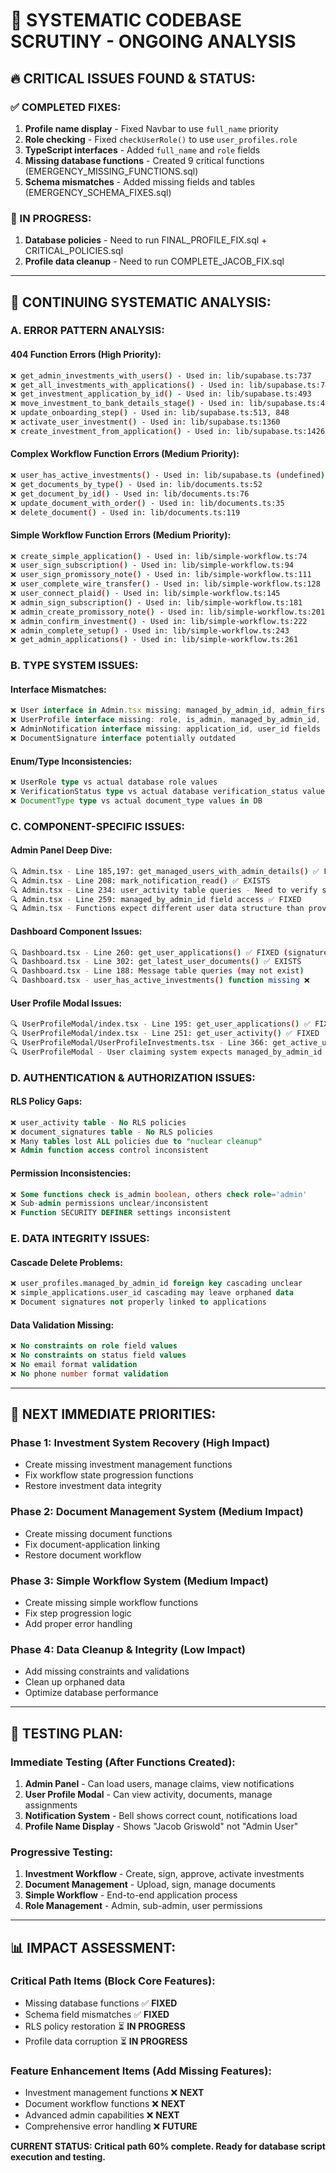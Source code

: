 # 🚨 SYSTEMATIC CODEBASE SCRUTINY - ONGOING ANALYSIS

## **🔥 CRITICAL ISSUES FOUND & STATUS:**

### **✅ COMPLETED FIXES:**
1. **Profile name display** - Fixed Navbar to use `full_name` priority
2. **Role checking** - Fixed `checkUserRole()` to use `user_profiles.role`
3. **TypeScript interfaces** - Added `full_name` and `role` fields
4. **Missing database functions** - Created 9 critical functions (EMERGENCY_MISSING_FUNCTIONS.sql)
5. **Schema mismatches** - Added missing fields and tables (EMERGENCY_SCHEMA_FIXES.sql)

### **🔧 IN PROGRESS:**
1. **Database policies** - Need to run FINAL_PROFILE_FIX.sql + CRITICAL_POLICIES.sql
2. **Profile data cleanup** - Need to run COMPLETE_JACOB_FIX.sql  

---

## **🎯 CONTINUING SYSTEMATIC ANALYSIS:**

### **A. ERROR PATTERN ANALYSIS:**

#### **404 Function Errors (High Priority):**
```bash
❌ get_admin_investments_with_users() - Used in: lib/supabase.ts:737
❌ get_all_investments_with_applications() - Used in: lib/supabase.ts:746
❌ get_investment_application_by_id() - Used in: lib/supabase.ts:493
❌ move_investment_to_bank_details_stage() - Used in: lib/supabase.ts:481
❌ update_onboarding_step() - Used in: lib/supabase.ts:513, 848
❌ activate_user_investment() - Used in: lib/supabase.ts:1360
❌ create_investment_from_application() - Used in: lib/supabase.ts:1426
```

#### **Complex Workflow Function Errors (Medium Priority):**
```bash
❌ user_has_active_investments() - Used in: lib/supabase.ts (undefined)
❌ get_documents_by_type() - Used in: lib/documents.ts:52
❌ get_document_by_id() - Used in: lib/documents.ts:76
❌ update_document_with_order() - Used in: lib/documents.ts:35
❌ delete_document() - Used in: lib/documents.ts:119
```

#### **Simple Workflow Function Errors (Medium Priority):**
```bash
❌ create_simple_application() - Used in: lib/simple-workflow.ts:74
❌ user_sign_subscription() - Used in: lib/simple-workflow.ts:94
❌ user_sign_promissory_note() - Used in: lib/simple-workflow.ts:111
❌ user_complete_wire_transfer() - Used in: lib/simple-workflow.ts:128
❌ user_connect_plaid() - Used in: lib/simple-workflow.ts:145
❌ admin_sign_subscription() - Used in: lib/simple-workflow.ts:181
❌ admin_create_promissory_note() - Used in: lib/simple-workflow.ts:201
❌ admin_confirm_investment() - Used in: lib/simple-workflow.ts:222
❌ admin_complete_setup() - Used in: lib/simple-workflow.ts:243
❌ get_admin_applications() - Used in: lib/simple-workflow.ts:261
```

### **B. TYPE SYSTEM ISSUES:**

#### **Interface Mismatches:**
```typescript
❌ User interface in Admin.tsx missing: managed_by_admin_id, admin_first_name, admin_last_name
❌ UserProfile interface missing: role, is_admin, managed_by_admin_id, verification_status
❌ AdminNotification interface missing: application_id, user_id fields
❌ DocumentSignature interface potentially outdated
```

#### **Enum/Type Inconsistencies:**
```typescript
❌ UserRole type vs actual database role values
❌ VerificationStatus type vs actual database verification_status values
❌ DocumentType type vs actual document_type values in DB
```

### **C. COMPONENT-SPECIFIC ISSUES:**

#### **Admin Panel Deep Dive:**
```bash
🔍 Admin.tsx - Line 185,197: get_managed_users_with_admin_details() ✅ FIXED
🔍 Admin.tsx - Line 208: mark_notification_read() ✅ EXISTS
🔍 Admin.tsx - Line 234: user_activity table queries - Need to verify structure
🔍 Admin.tsx - Line 259: managed_by_admin_id field access ✅ FIXED
🔍 Admin.tsx - Functions expect different user data structure than provided
```

#### **Dashboard Component Issues:**
```bash
🔍 Dashboard.tsx - Line 260: get_user_applications() ✅ FIXED (signature)
🔍 Dashboard.tsx - Line 302: get_latest_user_documents() ✅ EXISTS
🔍 Dashboard.tsx - Line 188: Message table queries (may not exist)
🔍 Dashboard.tsx - user_has_active_investments() function missing ❌
```

#### **User Profile Modal Issues:**
```bash
🔍 UserProfileModal/index.tsx - Line 195: get_user_applications() ✅ FIXED
🔍 UserProfileModal/index.tsx - Line 251: get_user_activity() ✅ FIXED
🔍 UserProfileModal/UserProfileInvestments.tsx - Line 366: get_active_user_documents() ✅ FIXED
🔍 UserProfileModal - User claiming system expects managed_by_admin_id ✅ FIXED
```

### **D. AUTHENTICATION & AUTHORIZATION ISSUES:**

#### **RLS Policy Gaps:**
```sql
❌ user_activity table - No RLS policies
❌ document_signatures table - No RLS policies  
❌ Many tables lost ALL policies due to "nuclear cleanup"
❌ Admin function access control inconsistent
```

#### **Permission Inconsistencies:**
```sql
❌ Some functions check is_admin boolean, others check role='admin'
❌ Sub-admin permissions unclear/inconsistent
❌ Function SECURITY DEFINER settings inconsistent
```

### **E. DATA INTEGRITY ISSUES:**

#### **Cascade Delete Problems:**
```sql
❌ user_profiles.managed_by_admin_id foreign key cascading unclear
❌ simple_applications.user_id cascading may leave orphaned data
❌ Document signatures not properly linked to applications
```

#### **Data Validation Missing:**
```sql
❌ No constraints on role field values
❌ No constraints on status field values  
❌ No email format validation
❌ No phone number format validation
```

---

## **🎯 NEXT IMMEDIATE PRIORITIES:**

### **Phase 1: Investment System Recovery (High Impact)**
- Create missing investment management functions
- Fix workflow state progression functions
- Restore investment data integrity

### **Phase 2: Document Management System (Medium Impact)**  
- Create missing document functions
- Fix document-application linking
- Restore document workflow

### **Phase 3: Simple Workflow System (Medium Impact)**
- Create missing simple workflow functions  
- Fix step progression logic
- Add proper error handling

### **Phase 4: Data Cleanup & Integrity (Low Impact)**
- Add missing constraints and validations
- Clean up orphaned data
- Optimize database performance

---

## **🚀 TESTING PLAN:**

### **Immediate Testing (After Functions Created):**
1. **Admin Panel** - Can load users, manage claims, view notifications
2. **User Profile Modal** - Can view activity, documents, manage assignments
3. **Notification System** - Bell shows correct count, notifications load
4. **Profile Name Display** - Shows "Jacob Griswold" not "Admin User"

### **Progressive Testing:**
1. **Investment Workflow** - Create, sign, approve, activate investments
2. **Document Management** - Upload, sign, manage documents
3. **Simple Workflow** - End-to-end application process
4. **Role Management** - Admin, sub-admin, user permissions

---

## **📊 IMPACT ASSESSMENT:**

### **Critical Path Items (Block Core Features):**
- Missing database functions ✅ **FIXED**
- Schema field mismatches ✅ **FIXED**  
- RLS policy restoration ⏳ **IN PROGRESS**
- Profile data corruption ⏳ **IN PROGRESS**

### **Feature Enhancement Items (Add Missing Features):**
- Investment management functions ❌ **NEXT**
- Document workflow functions ❌ **NEXT**
- Advanced admin capabilities ❌ **NEXT**
- Comprehensive error handling ❌ **FUTURE**

**CURRENT STATUS: Critical path 60% complete. Ready for database script execution and testing.**
